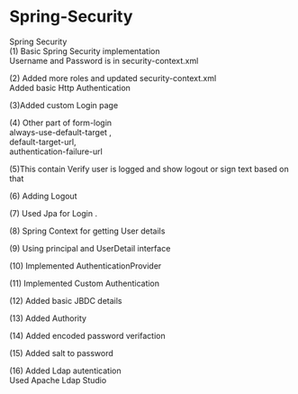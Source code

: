 # Spring-Security
Spring Security <br/>
(1) Basic Spring Security implementation <br/>
Username and Password is in security-context.xml <br/>

(2) Added more roles and updated security-context.xml<br/>
Added basic Http Authentication<br/>

(3)Added custom Login page <br/>

(4) Other part of form-login <br/>
always-use-default-target , <br/>
default-target-url, <br/>
authentication-failure-url<br/>

(5)This contain Verify user is logged and show logout or sign text based on that<br/>

(6) Adding Logout <br/>

(7) Used Jpa for Login . <br/>

(8) Spring Context for getting User details <br/>

(9) Using principal and UserDetail interface <br/>

(10) Implemented AuthenticationProvider <br/>

(11) Implemented Custom  Authentication<br/>

(12) Added basic JBDC details<br/>

(13) Added Authority <br/>

(14) Added encoded password verifaction <br/>

(15) Added salt to password <br/>

(16) Added Ldap autentication<br/>
Used Apache Ldap Studio 

